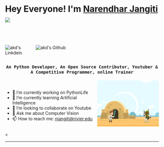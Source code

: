 
# Hey Everyone! I'm [Narendhar Jangiti](https://github.com/njangiti) <img src="https://github.com/himanshusharma89/himanshusharma89/blob/master/Hi.gif" width="25px">
<br><br>

<a href="https://www.linkedin.com/in/narendhar-jangiti-37b27917b/">
  <img align="left" alt="akd's Linkdein" width="100px" src="https://img.shields.io/badge/Linkedin-0A66C2?style=for-the-badge&logo=Linkedin&logoColor=white" />
</a>
<a href="https://github.com/njangiti">
  <img align="left" alt="akd's Github" width="100px" src="https://img.shields.io/badge/Github-181717?style=for-the-badge&logo=Github&logoColor=white" />
</a>

<br><br>


## <p align="center"><h4 align="center"><samp> An Python Developer, An Open Source Contributor, Youtuber  & A Competitive Programmer, online Trainer </samp></h4></p>

<div>
<img align="right" src="https://github.com/amandewatnitrr/amandewatnitrr/blob/main/terminal.gif" width="40%"/>
  <br>
  
- 🔭 I’m currently working on PythonLife
- 🌱 I’m currently learning Artificial Intelligence
- 👯 I’m looking to collaborate on Youtube
- 💬 Ask me about Computer Vision
- 📫 How to reach me: njangiti@rivier.edu
  <br>
</div>

##

<div>
<

</span>
<hr> 
  
